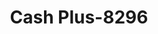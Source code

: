 ---
f_zip-code: 92831
f_state-code: CA
title: Cash Plus-8296
f_phone: 714-526-2274
f_city-only: Fullerton
f_address: Harbor at Orangethorpe Fullerton
f_location-unique-id: '8296'
slug: cash-plus-8296
updated-on: '2024-05-30T13:46:58.046Z'
created-on: '2024-05-30T13:36:59.803Z'
published-on: '2024-05-30T13:54:32.469Z'
f_city-state: cms/city/fullerton-ca.md
f_company: cms/company/cash-plus.md
f_state: cms/state/california.md
layout: '[payday-loan].html'
tags: payday-loan
---